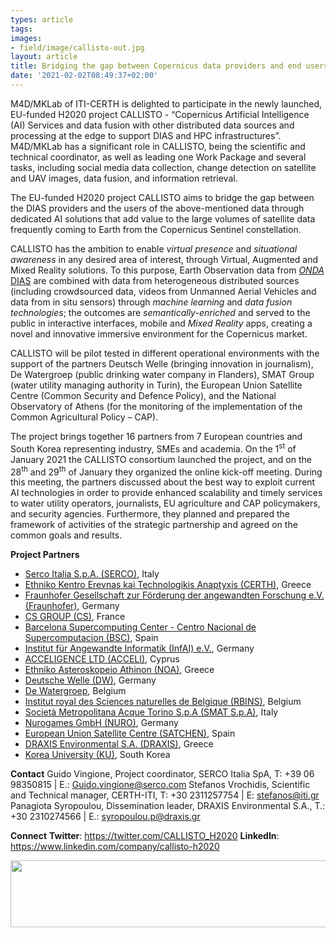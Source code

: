 ```yaml
---
types: article
tags:
images: 
- field/image/callisto-out.jpg
layout: article
title: Bridging the gap between Copernicus data providers and end users through Artificial Intelligence solutions
date: '2021-02-02T08:49:37+02:00'
---
```

<p>
M4D/MKLab of ITI-CERTH is delighted to participate in the newly launched, EU-funded H2020 project CALLISTO - “Copernicus Artificial Intelligence (AI) Services and data fusion with other distributed data sources and processing at the edge to support DIAS and HPC infrastructures”. M4D/MKLab has a significant role in CALLISTO, being the scientific and technical coordinator, as well as leading one Work Package and several tasks, including social media data collection, change detection on satellite and UAV images, data fusion, and information retrieval.
</p>
<p>
The EU-funded H2020 project CALLISTO aims to bridge the gap between the DIAS providers and the users of the above-mentioned data through dedicated AI solutions that add value to the large volumes of satellite data frequently coming to Earth from the Copernicus Sentinel constellation.
</p>
<p>
CALLISTO has the ambition to enable<em> virtual presence </em>and <em>situational awareness</em> in any desired area of interest, through Virtual, Augmented and Mixed Reality solutions. To this purpose, Earth Observation data from <a href="https://www.onda-dias.eu/cms/"><em>ONDA</em> DIAS</a> are combined with data from heterogeneous distributed sources (including crowdsourced data, videos from Unmanned Aerial Vehicles and data from in situ sensors) through <em>machine learning</em> and <em>data fusion technologies</em>; the outcomes are <em>semantically-enriched</em> and served to the public in interactive interfaces, mobile and <em>Mixed Reality</em> apps, creating a novel and innovative immersive environment for the Copernicus market.
</p>
<p>
CALLISTO will be pilot tested in different operational environments with the support of the partners Deutsch Welle (bringing innovation in journalism), De Watergroep (public drinking water company in Flanders), SMAT Group (water utility managing authority in Turin), the European Union Satellite Centre (Common Security and Defence Policy), and the National Observatory of Athens (for the monitoring of the implementation of the Common Agricultural Policy – CAP).
</p>
<p>
The project brings together 16 partners from 7 European countries and South Korea representing industry, SMEs and academia. On the 1<sup>st</sup> of January 2021 the CALLISTO consortium launched the project, and on the 28<sup>th</sup> and 29<sup>th</sup> of January they organized the online kick-off meeting. During this meeting, the partners discussed about the best way to exploit current AI technologies in order to provide enhanced scalability and timely services to water utility operators, journalists, EU agriculture and CAP policymakers, and security agencies. Furthermore, they planned and prepared the framework of activities of the strategic partnership and agreed on the common goals and results.
</p>
<p>
<strong>Project Partners</strong>
<ul>
 	<li><a href="https://www.serco.com/eu">Serco Italia S.p.A. (SERCO)</a>, Italy</li>
 	<li><a href="http://www.iti.gr">Ethniko Kentro Erevnas kai Technologikis Anaptyxis (CERTH)</a>, Greece</li>
 	<li><a href="https://www.iais.fraunhofer.de/">Fraunhofer Gesellschaft zur Förderung der angewandten Forschung e.V. (Fraunhofer)</a>, Germany</li>
 	<li><a href="https://www.c-s.fr/">CS GROUP (CS)</a>, France</li>
 	<li><a href="http://www.bsc.es">Barcelona Supercomputing Center - Centro Nacional de Supercomputacion (BSC)</a>, Spain</li>
 	<li><a href="https://infai.org/">Institut für Angewandte Informatik (InfAI) e.V.</a>, Germany</li>
 	<li><a href="https://www.accelligence.tech/">ACCELIGENCE LTD (ACCELI)</a>, Cyprus</li>
 	<li><a href="http://www.beyond-eocenter.eu/">Ethniko Asteroskopeio Athinon (NOA)</a>, Greece</li>
 	<li><a href="http://www.dw.com">Deutsche Welle (DW)</a>, Germany</li>
 	<li><a href="https://corporate.dewatergroep.be/en">De Watergroep</a>, Belgium</li>
 	<li><a href="https://odnature.naturalsciences.be/remsem">Institut royal des Sciences naturelles de Belgique (RBINS)</a>, Belgium</li>
 	<li><a href="http://www.smatorino.it">Società Metropolitana Acque Torino S.p.A (SMAT S.p.A)</a>, Italy</li>
 	<li><a href="https://www.nurogames.com/">Nurogames GmbH (NURO)</a>, Germany</li>
 	<li><a href="https://www.satcen.europa.eu/">European Union Satellite Centre (SATCHEN)</a>, Spain</li>
 	<li><a href="https://draxis.gr/">DRAXIS Environmental S.A. (DRAXIS)</a>, Greece</li>
 	<li><a href="http://egis.korea.ac.kr/">Korea University (KU)</a>, South Korea</li>
</ul>
</p>
<p>
<strong>Contact</strong>
Guido Vingione, Project coordinator, SERCO Italia SpA, T: +39 06 98350815 | E.: <a href="mailto:Guido.vingione@serco.com">Guido.vingione@serco.com</a>
Stefanos Vrochidis, Scientific and Technical manager, CERTH-ITI, T: +30 2311257754 | E: <a href="mailto:stefanos@iti.gr">stefanos@iti.gr</a>
Panagiota Syropoulou, Dissemination leader, DRAXIS Environmental S.A., T.: +30 2310274566 | E.: <a href="mailto:syropoulou.p@draxis.gr">syropoulou.p@draxis.gr</a>
</p>
<p>
<strong>Connect</strong>
<strong>Twitter</strong>: <a href="https://twitter.com/CALLISTO_H2020">https://twitter.com/CALLISTO_H2020</a>
<strong>LinkedIn</strong>: <a href="https://www.linkedin.com/company/callisto-h2020">https://www.linkedin.com/company/callisto-h2020</a>
</p>
<img class="wp-image-1479 size-full alignleft" src="https://m4d.iti.gr/wp-content/uploads/2021/02/tes_03.jpg" alt="" width="663" height="107" />
